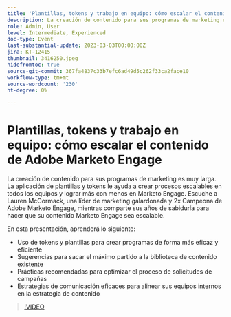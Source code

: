 ```yaml
---
title: 'Plantillas, tokens y trabajo en equipo: cómo escalar el contenido de Adobe Marketo Engage'
description: La creación de contenido para sus programas de marketing es muy larga. La aplicación de plantillas y tokens le ayuda a crear procesos escalables en todos los equipos y lograr más con menos en Marketo Engage. Escuche a Lauren McCormack, una líder de marketing galardonada y 2x Campeona de Adobe Marketo Engage, mientras comparte sus años de sabiduría para hacer que su contenido Marketo Engage sea escalable. En esta presentación, aprenderá:- Uso de tokens y plantillas para crear programas de forma más eficaz y eficiente- Sugerencias para sacar el máximo partido a la biblioteca de contenido existente- Prácticas recomendadas para optimizar el proceso de solicitud de campañas- Estrategias de comunicación eficaces para alinear a sus equipos internos en la estrategia de contenido
role: Admin, User
level: Intermediate, Experienced
doc-type: Event
last-substantial-update: 2023-03-03T00:00:00Z
jira: KT-12415
thumbnail: 3416250.jpeg
hidefromtoc: true
source-git-commit: 367fa4837c33b7efc6ad49d5c262f33ca2face10
workflow-type: tm+mt
source-wordcount: '230'
ht-degree: 0%

---
```



# Plantillas, tokens y trabajo en equipo: cómo escalar el contenido de Adobe Marketo Engage

La creación de contenido para sus programas de marketing es muy larga. La aplicación de plantillas y tokens le ayuda a crear procesos escalables en todos los equipos y lograr más con menos en Marketo Engage. Escuche a Lauren McCormack, una líder de marketing galardonada y 2x Campeona de Adobe Marketo Engage, mientras comparte sus años de sabiduría para hacer que su contenido Marketo Engage sea escalable.

En esta presentación, aprenderá lo siguiente:

- Uso de tokens y plantillas para crear programas de forma más eficaz y eficiente
- Sugerencias para sacar el máximo partido a la biblioteca de contenido existente
- Prácticas recomendadas para optimizar el proceso de solicitudes de campañas
- Estrategias de comunicación eficaces para alinear sus equipos internos en la estrategia de contenido

>[!VIDEO](https://video.tv.adobe.com/v/3416250/?quality=12&learn=on)
